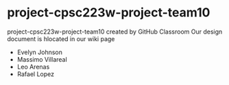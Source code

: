 # project-cpsc223w-project-team10
project-cpsc223w-project-team10 created by GitHub Classroom
Our design document is hlocated in our wiki page
- Evelyn Johnson
- Massimo Villareal
- Leo Arenas
- Rafael Lopez
